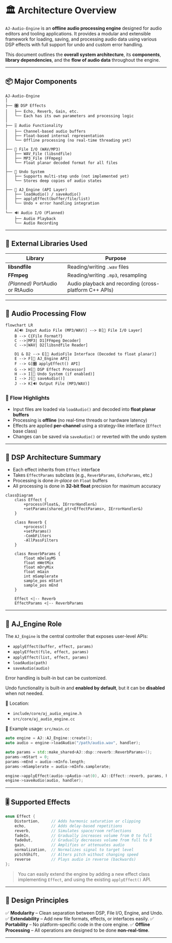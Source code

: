 # 🏛️ Architecture Overview

`AJ-Audio-Engine` is an **offline audio processing engine** designed for audio editors and tooling applications. It provides a modular and extensible framework for loading, saving, and processing audio data using various DSP effects with full support for undo and custom error handling.

This document outlines the **overall system architecture**, its **components**, **library dependencies**, and the **flow of audio data** throughout the engine.

---

## 📦 Major Components

```
AJ-Audio-Engine
│
├── 🎛️ DSP Effects
│   ├── Echo, Reverb, Gain, etc.
│   └── Each has its own parameters and processing logic
│
├── 🎚️ Audio Functionality
│   ├── Channel-based audio buffers
│   ├── Float-based internal representation
│   └── Offline processing (no real-time threading yet)
│
├── 📁 File I/O (WAV/MP3)
│   ├── WAV_File (libsndfile)
│   ├── MP3_File (FFmpeg)
│   └── Float planar decoded format for all files
│
├── 🔁 Undo System
│   ├── Supports multi-step undo (not implemented yet)
│   └── Stores deep copies of audio states
│
├── 🧠 AJ_Engine (API Layer)
│   ├── loadAudio() / saveAudio()
│   ├── applyEffect(buffer/file/list)
│   └── Undo + error handling integration
│
└── 🔊 Audio I/O (Planned)
    ├── Audio Playback
    └── Audio Recording
```

---

## 🔧 External Libraries Used

| Library                          | Purpose                                                |
| -------------------------------- | ------------------------------------------------------ |
| **libsndfile**                   | Reading/writing `.wav` files                           |
| **FFmpeg**                       | Reading/writing `.mp3`, resampling                     |
| *(Planned)* PortAudio or RtAudio | Audio playback and recording (cross-platform C++ APIs) |

---

## 🔁 Audio Processing Flow

```mermaid
flowchart LR
    A[🔊 Input Audio File (MP3/WAV)] --> B[📁 File I/O Layer]
    B --> C{File Format?}
    C -->|MP3| D1[FFmpeg Decoder]
    C -->|WAV| D2[libsndfile Reader]

    D1 & D2 --> E[🔗 AudioFile Interface (Decoded to float planar)]
    E --> F[🧠 AJ_Engine API]
    F --> G[🎛️ applyEffect() API]
    G --> H[🧠 DSP Effect Processor]
    H --> I[🔁 Undo System (if enabled)]
    I --> J[📁 saveAudio()]
    J --> K[🔊 Output File (MP3/WAV)]
```

### 🎯 Flow Highlights

* Input files are loaded via `loadAudio()` and decoded into **float planar buffers**
* Processing is **offline** (no real-time threads or hardware latency)
* Effects are applied **per-channel** using a strategy-like interface (`Effect` base class)
* Changes can be saved via `saveAudio()` or reverted with the undo system

---

## 🧠 DSP Architecture Summary

* Each effect inherits from `Effect` interface
* Takes `EffectParams` subclass (e.g., `ReverbParams`, `EchoParams`, etc.)
* Processing is done *in-place* on `Float` buffers
* All processing is done in **32-bit float** precision for maximum accuracy

```mermaid
classDiagram
    class Effect {
        +process(Float&, IErrorHandler&)
        +setParams(shared_ptr<EffectParams>, IErrorHandler&)
    }

    class Reverb {
        +process()
        +setParams()
        -CombFilters
        -AllPassFilters
    }

    class ReverbParams {
        float mDelayMS
        float mWetMix
        float mDryMix
        float mGain
        int mSamplerate
        sample_pos mStart
        sample_pos mEnd
    }

    Effect <|-- Reverb
    EffectParams <|-- ReverbParams
```

---

## 🧠 AJ\_Engine Role

The `AJ_Engine` is the central controller that exposes user-level APIs:

* `applyEffect(buffer, effect, params)`
* `applyEffect(file, effect, params)`
* `applyEffect(list, effect, params)`
* `loadAudio(path)`
* `saveAudio(audio)`

Error handling is built-in but can be customized.

Undo functionality is built-in and **enabled by default**, but it can be **disabled** when not needed.

📁 Location:

* `include/core/aj_audio_engine.h`
* `src/core/aj_audio_engine.cc`

📌 Example usage: `src/main.cc`

```cpp
auto engine = AJ::AJ_Engine::create();
auto audio = engine->loadAudio("/path/audio.wav", handler);

auto params = std::make_shared<AJ::dsp::reverb::ReverbParams>();
params->mStart = 0;
params->mEnd = audio->mInfo.length;
params->mSamplerate = audio->mInfo.samplerate;

engine->applyEffect(audio->pAudio->at(0), AJ::Effect::reverb, params, handler);
engine->saveAudio(audio, handler);
```

---

## 🎚️ Supported Effects

```cpp
enum Effect {
    Distortion,     // Adds harmonic saturation or clipping
    echo,           // Adds delay-based repetitions
    reverb,         // Simulates space/room reflections
    fadeIn,         // Gradually increases volume from 0 to full
    fadeOut,        // Gradually decreases volume from full to 0
    gain,           // Amplifies or attenuates audio
    normalization,  // Normalizes signal to target level
    pitchShift,     // Alters pitch without changing speed
    reverse         // Plays audio in reverse (backwards)
};
```

> You can easily extend the engine by adding a new effect class implementing `Effect`, and using the existing `applyEffect()` API.

---

## 🔋 Design Principles

✅ **Modularity** – Clean separation between DSP, File I/O, Engine, and Undo.
✅ **Extendability** – Add new file formats, effects, or interfaces easily.
✅ **Portability** – No platform-specific code in the core engine.
✅ **Offline Processing** – All operations are designed to be done **non-real-time**.

---
